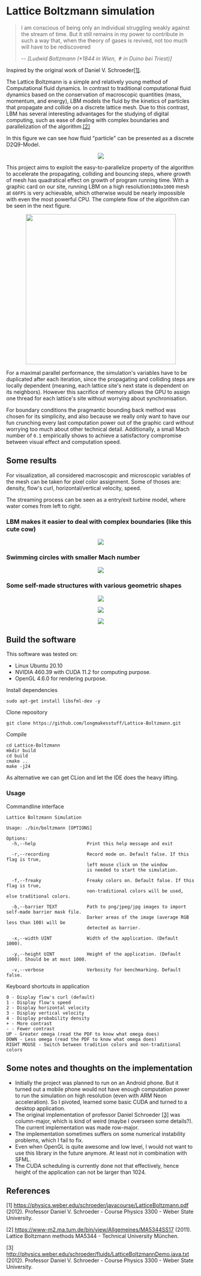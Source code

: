 # Lattice Boltzmann simulation

> I am conscious of being only an individual struggling weakly against the stream of time.
> But it still remains in my power to contribute in such a way that, when the theory of gases is revived, not too much
> will have to be rediscovered
> 
> -- <cite>[Ludwid Boltzmann (*1844 in Wien, ✟ in Duino bei Triest)]</cite>

Inspired by the original work of Daniel V. Schroeder[[1]](#1). 

The Lattice Boltzmann is a simple and relatively young method of Computational fluid dynamics. In contrast to traditional 
computational fluid dynamics based on the conservation of macroscopic quantities (mass, momentum, and energy), LBM models the fluid by the kinetics of particles that propagate and collide on a discrete lattice mesh. Due to this contrast, LBM has several interesting advantages for the studying of digital computing, such as ease of dealing with complex boundaries and parallelization of the algorithm.[[2]](#2) 

In this figure we can see how fluid "particle" can be presented as a discrete D2Q9-Model.

<p align="center">
  <img src="data/d2q9_streaming.png">
</p>


This project aims to exploit the easy-to-parallelize property of the algorithm to accelerate the propagating, colliding and bouncing steps, where growth of mesh has quadratical effect on growth of program running time. With a graphic card on our site, running LBM on a high resolution`1000x1000` mesh at `60FPS` is very achievable, which otherwise would be nearly impossible with even the most powerful CPU. The complete flow of the algorithm can be seen in the next figure.

<p align="center">
  <img width="400" src="data/flowcharts.jpg">
</p>

For a maximal parallel performance, the simulation's variables have to be duplicated after each iteration, since the propagating and colliding steps are locally dependent (meaning, each lattice site's next state is dependent on its neighbors). However this sacrifice of memory allows the GPU to assign one thread for each lattice's site without worrying about synchronisation. 

For boundary conditions the pragmantic bounding back method was chosen for its simplicity, and also because we really only want to have our fun crunching every last computation power out of the graphic card without worrying too much about other technical detail. Additionally, a small Mach number of `0.1` empirically shows to achieve a satisfactory compromise between visual effect and computation speed. 

## Some results

For visualization, all considered macroscopic and microscopic variables of the mesh can be taken for pixel color assignment. Some of thoses are: density, flow's curl, horizontal/vertical velocity, speed. 

The streaming process can be seen as a entry/exit turbine model, where water comes from left to right. 

### LBM makes it easier to deal with complex boundaries (like this cute cow)

<p align="center">
  <img src="data/1.gif">
</p>

### Swimming circles with smaller Mach number

<p align="center">
  <img src="data/7.gif">
</p>

### Some self-made structures with various geometric shapes

<p align="center">
  <img src="data/3.gif">
</p>

<p align="center">
  <img src="data/4.gif">
</p>

<p align="center">
  <img src="data/6.gif">
</p>

## Build the software

This software was tested on:
- Linux Ubuntu 20.10
- NVIDIA 460.39 with CUDA 11.2 for computing purpose.
- OpenGL 4.6.0 for rendering purpose.

Install dependencies 

```
sudo apt-get install libsfml-dev -y
```

Clone repository

```
git clone https://github.com/longmakesstuff/Lattice-Boltzmann.git
```

Compile

```
cd Lattice-Boltzmann
mkdir build
cd build
cmake ..
make -j24
```

As alternative we can get CLion and let the IDE does the heavy lifting.

### Usage

Commandline interface

```
Lattice Boltzmann Simulation

Usage: ./bin/boltzmann [OPTIONS]

Options:
  -h,--help                   Print this help message and exit
  
  -r,--recording              Record mode on. Default false. If this flag is true, 
                              left mouse click on the window 
                              is needed to start the simulation.
                              
  -f,--freaky                 Freaky colors on. Default false. If this flag is true, 
                              non-traditional colors will be used, else traditional colors.
                              
  -b,--barrier TEXT           Path to png/jpeg/jpg images to import self-made barrier mask file. 
                              Darker areas of the image (average RGB less than 100) will be 
                              detected as barrier.
                              
  -x,--width UINT             Width of the application. (Default 1000).
  
  -y,--height UINT            Height of the application. (Default 1000). Should be at most 1000.

  -v,--verbose                Verbosity for benchmarking. Default false.
```

Keyboard shortcuts in application

```
0 - Display flow's curl (default)
1 - Display flow's speed
2 - Display horizontal velocity
3 - Display vertical velocity
4 - Display probability density
+ - More contrast
- - Fewer contrast
UP - Greater omega (read the PDF to know what omega does)
DOWN - Less omega (read the PDF to know what omega does)
RIGHT MOUSE - Switch between tradition colors and non-traditional colors
```

## Some notes and thoughts on the implementation
- Initially the project was planned to run on an Android phone. But it turned out a mobile phone would not have enough
  computation power to run the simulation on high resolution (even with ARM Neon acceleration). So I pivoted, learned 
  some basic CUDA and turned to a desktop application.
- The original implementation of professor Daniel Schroeder [[3]](#3) was column-major, which is kind of weird (maybe I overseen some details?).
  The current implementation was made row-major.
- The implementation sometimes suffers on some numerical instability problems, which I fail to fix.
- Even when OpenGL is quite awesome and low level, I would not want to use this library in the future anymore. At least 
not in combination with SFML.
- The CUDA scheduling is currently done not that effectively, hence height of the application can not be larger than 1024.

## References

<a id="1">[1]</a>
https://physics.weber.edu/schroeder/javacourse/LatticeBoltzmann.pdf (2012).
Professor Daniel V. Schroeder - Course Physics 3300 - Weber State University.

<a id="2">[2]</a>
https://www-m2.ma.tum.de/bin/view/Allgemeines/MA5344SS17 (2011).
Lattice Boltzmann methods MA5344 - Technical University München.

<a id="3">[3]</a>
http://physics.weber.edu/schroeder/fluids/LatticeBoltzmannDemo.java.txt (2012).
Professor Daniel V. Schroeder - Course Physics 3300 - Weber State University.
